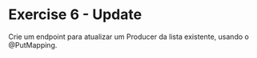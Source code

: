 # Exercise 6 - Update

Crie um endpoint para atualizar um Producer da lista existente,
usando o @PutMapping.